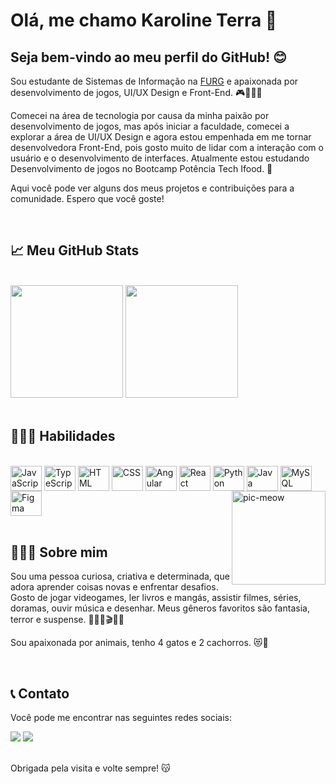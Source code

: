 <h1>Olá, me chamo Karoline Terra 👋</h1>

<h2>Seja bem-vindo ao meu perfil do GitHub! 😊</h2>

<p>Sou estudante de Sistemas de Informação na <a href=“https://www.furg.br/”>FURG</a> e apaixonada por desenvolvimento de jogos, UI/UX Design e Front-End. 🎮🎨👩‍💻</p>

<p>Comecei na área de tecnologia por causa da minha paixão por desenvolvimento de jogos, mas após iniciar a faculdade, comecei a explorar a área de UI/UX Design e agora estou empenhada em me tornar desenvolvedora Front-End, pois gosto muito de lidar com a interação com o usuário e o desenvolvimento de interfaces. Atualmente estou estudando Desenvolvimento de jogos no Bootcamp Potência Tech Ifood. 🚀</p>
<p>Aqui você pode ver alguns dos meus projetos e contribuições para a comunidade. Espero que você goste!</p>
<br>
<h2>📈 Meu GitHub Stats</h2>
<br>
<div>
  <img height="180em" src="https://github-readme-stats.vercel.app/api?username=karolineterra&show_icons=true&theme=jolly&include_all_commits=true&count_private=true"/>
  <img height="180em" src="https://github-readme-stats.vercel.app/api/top-langs/?username=karolineterra&layout=compact&langs_count=7&theme=jolly"/>
</div>
<br>

<h2>👩🏽‍🔧 Habilidades</h2>

<div style="display: inline_block"><br>
  <img align="center" alt="JavaScript" height="40" width="50" src="https://cdn.jsdelivr.net/gh/devicons/devicon/icons/javascript/javascript-original.svg">
  <img align="center" alt="TypeScript" height="40" width="50" src="https://cdn.jsdelivr.net/gh/devicons/devicon/icons/typescript/typescript-original.svg">
  <img align="center" alt="HTML" height="40" width="50" src="https://cdn.jsdelivr.net/gh/devicons/devicon/icons/html5/html5-original.svg">
  <img align="center" alt="CSS" height="40" width="50" src="https://cdn.jsdelivr.net/gh/devicons/devicon/icons/css3/css3-original.svg">
  <img align="center" alt="Angular" height="40" width="50" src="https://cdn.jsdelivr.net/gh/devicons/devicon/icons/angularjs/angularjs-plain.svg">
  <img align="center" alt="React" height="40" width="50" src="https://cdn.jsdelivr.net/gh/devicons/devicon/icons/react/react-original.svg">
  <img align="center" alt="Python" height="40" width="50" src="https://cdn.jsdelivr.net/gh/devicons/devicon/icons/python/python-original.svg">
  <img align="center" alt="Java" height="40" width="50" src="https://cdn.jsdelivr.net/gh/devicons/devicon/icons/java/java-original.svg" />
  <img align="center" alt="MySQL" height="40" width="50" src="https://cdn.jsdelivr.net/gh/devicons/devicon/icons/mysql/mysql-original.svg" />
  <img align="center" alt="Figma" height="40" width="50" src="https://cdn.jsdelivr.net/gh/devicons/devicon/icons/figma/figma-original.svg" />
  <img align="right" alt="pic-meow" height="150" src="https://cdn.pixabay.com/photo/2020/07/11/21/46/kawaii-5395394_960_720.png">
</div>
<br>
<h2>👩🏽‍💼 Sobre mim</h2>

<p>Sou uma pessoa curiosa, criativa e determinada, que adora aprender coisas novas e enfrentar desafios. Gosto de jogar videogames, ler livros e mangás, assistir filmes, séries, doramas, ouvir música e desenhar. Meus gêneros favoritos são fantasia, terror e suspense. 🧙‍♂️👾🎬🎵🎨</p>
<p>Sou apaixonada por animais, tenho 4 gatos e 2 cachorros. 😻🐶</p>

<br>
<h2>📞 Contato</h2>
<p>Você pode me encontrar nas seguintes redes sociais:</p>
<div> 
  <a href="https://instagram.com/karolineterra_/" target="_blank"><img src="https://img.shields.io/badge/-Instagram-%23E4405F?style=for-the-badge&logo=instagram&logoColor=white" target="_blank"></a>
  <a href="https://www.linkedin.com/in/karoline-terra-142a0a1a4/_blank"><img src="https://img.shields.io/badge/-LinkedIn-%230077B5?style=for-the-badge&logo=linkedin&logoColor=white" target="_blank"></a> 
  </div>
  <br>
<p>Obrigada pela visita e volte sempre! 😽</p>

